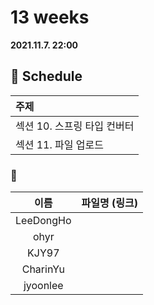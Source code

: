 # 13 weeks 
**2021.11.7. 22:00**

## :calendar: Schedule
|주제|
|:--|
|섹션 10. 스프링 타입 컨버터|
|섹션 11. 파일 업로드|

### :speech_balloon:
|이름|파일명 (링크)|
|:--:|:--:|
|LeeDongHo||
|ohyr||
|KJY97||
|CharinYu||
|jyoonlee||


